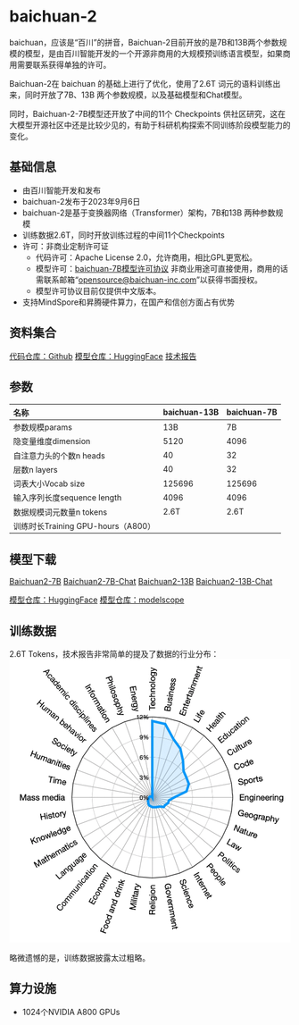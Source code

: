 # baichuan-2

baichuan，应该是“百川”的拼音，Baichuan-2目前开放的是7B和13B两个参数规模的模型，是由百川智能开发的一个开源非商用的大规模预训练语言模型，如果商用需要联系获得单独的许可。

Baichuan-2在 baichuan 的基础上进行了优化，使用了2.6T 词元的语料训练出来，同时开放了7B、13B 两个参数规模，以及基础模型和Chat模型。

同时，Baichuan-2-7B模型还开放了中间的11个 Checkpoints 供社区研究，这在大模型开源社区中还是比较少见的，有助于科研机构探索不同训练阶段模型能力的变化。


## 基础信息

- 由百川智能开发和发布
- baichuan-2发布于2023年9月6日
- baichuan-2是基于变换器网络（Transformer）架构，7B和13B 两种参数规模
- 训练数据2.6T，同时开放训练过程的中间11个Checkpoints
- 许可：非商业定制许可证
  - 代码许可：Apache License 2.0，允许商用，相比GPL更宽松。
  - 模型许可：[baichuan-7B模型许可协议](https://huggingface.co/baichuan-inc/Baichuan2-7B-Base/resolve/main/Baichuan%202%E6%A8%A1%E5%9E%8B%E7%A4%BE%E5%8C%BA%E8%AE%B8%E5%8F%AF%E5%8D%8F%E8%AE%AE.pdf) 非商业用途可直接使用，商用的话需联系邮箱“opensource@baichuan-inc.com”以获得书面授权。
  - 模型许可协议目前仅提供中文版本。
- 支持MindSpore和昇腾硬件算力，在国产和信创方面占有优势



## 资料集合
[代码仓库：Github](https://github.com/baichuan-inc/Baichuan2)
[模型仓库：HuggingFace](https://huggingface.co/baichuan-inc)
[技术报告](https://cdn.baichuan-ai.com/paper/Baichuan2-technical-report.pdf)


## 参数


|名称|baichuan-13B|baichuan-7B|
|:-|:-|:-|
|参数规模params| 13B|7B|
|隐变量维度dimension|5120|4096|
|自注意力头的个数n heads|40|32|
|层数n layers|40|32|
|词表大小Vocab size|125696|125696|
|输入序列长度sequence length|4096|4096|
|数据规模词元数量n tokens|2.6T|2.6T|
|训练时长Training GPU-hours（A800）|||


## 模型下载

[Baichuan2-7B](https://huggingface.co/baichuan-inc/Baichuan2-7B-Base)
[Baichuan2-7B-Chat](https://huggingface.co/baichuan-inc/Baichuan2-7B-Chat)
[Baichuan2-13B](https://huggingface.co/baichuan-inc/Baichuan2-13B-Base)
[Baichuan2-13B-Chat](https://huggingface.co/baichuan-inc/Baichuan2-13B-Chat)



[模型仓库：HuggingFace](https://huggingface.co/baichuan-inc/baichuan-7B)
[模型仓库：modelscope](https://modelscope.cn/models/baichuan-inc/baichuan-7B/)



## 训练数据

2.6T Tokens，技术报告非常简单的提及了数据的行业分布：
![](./baichuan-2-dataset.png)

略微遗憾的是，训练数据披露太过粗略。


## 算力设施

- 1024个NVIDIA A800 GPUs

